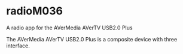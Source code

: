 # radioM036
A radio app for the AVerMedia AVerTV USB2.0 Plus

The AVerMedia AVerTV USB2.0 Plus is a composite device with three interface.
